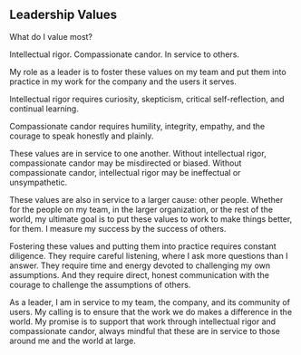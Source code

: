 ## Leadership Values

What do I value most?

Intellectual rigor. Compassionate candor. In service to others.

My role as a leader is to foster these values on my team and put them into practice in my work for the company and the users it serves.

Intellectual rigor requires curiosity, skepticism, critical self-reflection, and continual learning.

Compassionate candor requires humility, integrity, empathy, and the courage to speak honestly and plainly.

These values are in service to one another. Without intellectual rigor, compassionate candor may be misdirected or biased. Without compassionate candor, intellectual rigor may be ineffectual or unsympathetic.

These values are also in service to a larger cause: other people. Whether for the people on my team, in the larger organization, or the rest of the world, my ultimate goal is to put these values to work to make things better, for them. I measure my success by the success of others.

Fostering these values and putting them into practice requires constant diligence. They require careful listening, where I ask more questions than I answer. They require time and energy devoted to challenging my own assumptions. And they require direct, honest communication with the courage to challenge the assumptions of others.

As a leader, I am in service to my team, the company, and its community of users. My calling is to ensure that the work we do makes a difference in the world. My promise is to support that work through intellectual rigor and compassionate candor, always mindful that these are in service to those around me and the world at large.
